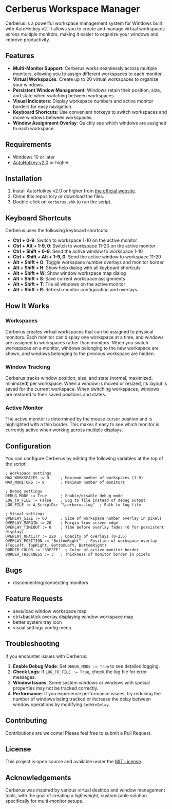 # Cerberus Workspace Manager

Cerberus is a powerful workspace management system for Windows built with AutoHotkey v2. It allows you to create and manage virtual workspaces across multiple monitors, making it easier to organize your windows and improve productivity.

## Features

- **Multi-Monitor Support**: Cerberus works seamlessly across multiple monitors, allowing you to assign different workspaces to each monitor.
- **Virtual Workspaces**: Create up to 20 virtual workspaces to organize your windows.
- **Persistent Window Management**: Windows retain their position, size, and state when switching between workspaces.
- **Visual Indicators**: Display workspace numbers and active monitor borders for easy navigation.
- **Keyboard Shortcuts**: Use convenient hotkeys to switch workspaces and move windows between workspaces.
- **Window Assignment Overlay**: Quickly see which windows are assigned to each workspace.

## Requirements

- Windows 10 or later
- [AutoHotkey v2.0](https://www.autohotkey.com/) or higher

## Installation

1. Install AutoHotkey v2.0 or higher from [the official website](https://www.autohotkey.com/).
2. Clone this repository or download the files.
3. Double-click on `cerberus.ahk` to run the script.

## Keyboard Shortcuts

Cerberus uses the following keyboard shortcuts:

- **Ctrl + 0-9**: Switch to workspace 1-10 on the active monitor
- **Ctrl + Alt + 1-9, 0**: Switch to workspace 11-20 on the active monitor
- **Ctrl + Shift + 0-9**: Send the active window to workspace 1-10
- **Ctrl + Shift + Alt + 1-9, 0**: Send the active window to workspace 11-20
- **Alt + Shift + O**: Toggle workspace number overlays and monitor border
- **Alt + Shift + H**: Show help dialog with all keyboard shortcuts
- **Alt + Shift + W**: Show window workspace map dialog
- **Alt + Shift + S**: Save current workspace assignments
- **Alt + Shift + T**: Tile all windows on the active monitor
- **Alt + Shift + R**: Refresh monitor configuration and overlays

## How It Works

### Workspaces

Cerberus creates virtual workspaces that can be assigned to physical monitors. Each monitor can display one workspace at a time, and windows are assigned to workspaces rather than monitors. When you switch workspaces on a monitor, windows belonging to the new workspace are shown, and windows belonging to the previous workspace are hidden.

### Window Tracking

Cerberus tracks window position, size, and state (normal, maximized, minimized) per workspace. When a window is moved or resized, its layout is saved for the current workspace. When switching workspaces, windows are restored to their saved positions and states.

### Active Monitor

The active monitor is determined by the mouse cursor position and is highlighted with a thin border. This makes it easy to see which monitor is currently active when working across multiple displays.

## Configuration

You can configure Cerberus by editing the following variables at the top of the script:

```ahk
; Workspace settings
MAX_WORKSPACES := 9     ; Maximum number of workspaces (1-9)
MAX_MONITORS := 9       ; Maximum number of monitors

; Debug settings
DEBUG_MODE := True      ; Enable/disable debug mode
LOG_TO_FILE := False    ; Log to file instead of debug output
LOG_FILE := A_ScriptDir "\cerberus.log"  ; Path to log file

; Visual settings
OVERLAY_SIZE := 60      ; Size of workspace number overlay in pixels
OVERLAY_MARGIN := 20    ; Margin from screen edge
OVERLAY_TIMEOUT := 0    ; Time before overlay fades (0 for persistent display)
OVERLAY_OPACITY := 220  ; Opacity of overlays (0-255)
OVERLAY_POSITION := "BottomRight"  ; Position of workspace overlay (TopLeft, TopRight, BottomLeft, BottomRight)
BORDER_COLOR := "33FFFF"  ; Color of active monitor border
BORDER_THICKNESS := 3   ; Thickness of monitor border in pixels
```

## Bugs

- disconnecting/connecting monitors

## Feature Requests

- save/load window workspace map
- ctrl+backtick overlay displaying window workspace map
- better system tray icon
- visual settings config menu

## Troubleshooting

If you encounter issues with Cerberus:

1. **Enable Debug Mode**: Set `DEBUG_MODE := True` to see detailed logging.
2. **Check Logs**: If `LOG_TO_FILE := True`, check the log file for error messages.
3. **Window Issues**: Some system windows or windows with special properties may not be tracked correctly.
4. **Performance**: If you experience performance issues, try reducing the number of windows being tracked or increase the delay between window operations by modifying `SetWinDelay`.

## Contributing

Contributions are welcome! Please feel free to submit a Pull Request.

## License

This project is open source and available under the [MIT License](LICENSE).

## Acknowledgements

Cerberus was inspired by various virtual desktop and window management tools, with the goal of creating a lightweight, customizable solution specifically for multi-monitor setups.